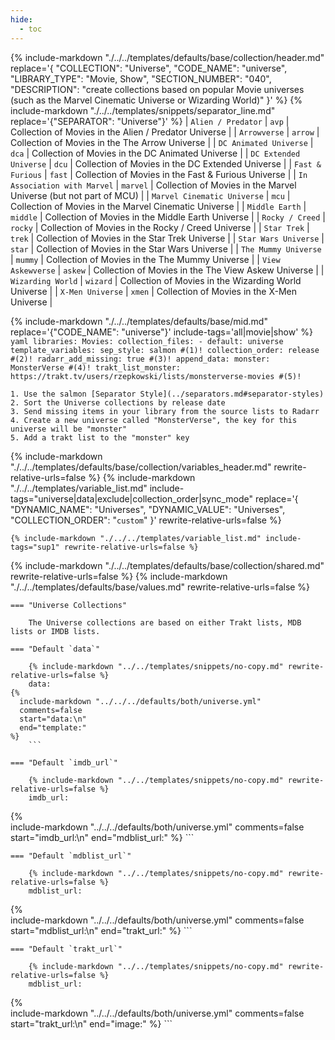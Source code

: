 ```yaml
---
hide:
  - toc
---
```

{%
    include-markdown "./../../templates/defaults/base/collection/header.md"
    replace='{
        "COLLECTION": "Universe", 
        "CODE_NAME": "universe",
        "LIBRARY_TYPE": "Movie, Show", 
        "SECTION_NUMBER": "040", 
        "DESCRIPTION": "create collections based on popular Movie universes (such as the Marvel Cinematic Universe or Wizarding World)"
    }'
%}
{% include-markdown "./../../templates/snippets/separator_line.md" replace='{"SEPARATOR": "Universe"}' %}
| `Alien / Predator`           | `avp`       | Collection of Movies in the Alien / Predator Universe             |
| `Arrowverse`                 | `arrow`     | Collection of Movies in the The Arrow Universe                    |
| `DC Animated Universe`       | `dca`       | Collection of Movies in the DC Animated Universe                  |
| `DC Extended Universe`       | `dcu`       | Collection of Movies in the DC Extended Universe                  |
| `Fast & Furious`             | `fast`      | Collection of Movies in the Fast & Furious Universe               |
| `In Association with Marvel` | `marvel`    | Collection of Movies in the Marvel Universe (but not part of MCU) |
| `Marvel Cinematic Universe`  | `mcu`       | Collection of Movies in the Marvel Cinematic Universe             |
| `Middle Earth`               | `middle`    | Collection of Movies in the Middle Earth Universe                 |
| `Rocky / Creed`              | `rocky`     | Collection of Movies in the Rocky / Creed Universe                |
| `Star Trek`                  | `trek`      | Collection of Movies in the Star Trek Universe                    |
| `Star Wars Universe`         | `star`      | Collection of Movies in the Star Wars Universe                    |
| `The Mummy Universe`         | `mummy`     | Collection of Movies in the The Mummy Universe                    |
| `View Askewverse`            | `askew`     | Collection of Movies in the The View Askew Universe               |
| `Wizarding World`            | `wizard`    | Collection of Movies in the Wizarding World Universe              |
| `X-Men Universe`             | `xmen`      | Collection of Movies in the X-Men Universe                        |

{% include-markdown "./../../templates/defaults/base/mid.md" replace='{"CODE_NAME": "universe"}' include-tags='all|movie|show' %}
    ```yaml
    libraries:
      Movies:
        collection_files:
          - default: universe
            template_variables:
              sep_style: salmon #(1)!
              collection_order: release #(2)!
              radarr_add_missing: true #(3)!
              append_data:
                monster: MonsterVerse #(4)!
              trakt_list_monster: https://trakt.tv/users/rzepkowski/lists/monsterverse-movies #(5)!
    ```

    1. Use the salmon [Separator Style](../separators.md#separator-styles)
    2. Sort the Universe collections by release date
    3. Send missing items in your library from the source lists to Radarr
    4. Create a new universe called "MonsterVerse", the key for this universe will be "monster"
    5. Add a trakt list to the "monster" key

{% include-markdown "./../../templates/defaults/base/collection/variables_header.md" rewrite-relative-urls=false %}
    {%
        include-markdown "./../../templates/variable_list.md"
        include-tags="universe|data|exclude|collection_order|sync_mode"
        replace='{
            "DYNAMIC_NAME": "Universes", 
            "DYNAMIC_VALUE": "Universes",
            "COLLECTION_ORDER": "`custom`"
        }'
        rewrite-relative-urls=false
    %}

    {% include-markdown "./../../templates/variable_list.md" include-tags="sup1" rewrite-relative-urls=false %}

{% include-markdown "./../../templates/defaults/base/collection/shared.md" rewrite-relative-urls=false %}
{% include-markdown "./../../templates/defaults/base/values.md" rewrite-relative-urls=false %}

    === "Universe Collections"
        
        The Universe collections are based on either Trakt lists, MDB lists or IMDB lists.

    === "Default `data`"
    
        {% include-markdown "../../templates/snippets/no-copy.md" rewrite-relative-urls=false %}
        data: 
    {%    
      include-markdown "../../../defaults/both/universe.yml" 
      comments=false
      start="data:\n"
      end="template:"
    %}
        ```

    === "Default `imdb_url`"
    
        {% include-markdown "../../templates/snippets/no-copy.md" rewrite-relative-urls=false %}
        imdb_url: 
  {%    
    include-markdown "../../../defaults/both/universe.yml" 
    comments=false
    start="imdb_url:\n"
    end="mdblist_url:"
  %}
        ```

    === "Default `mdblist_url`"
    
        {% include-markdown "../../templates/snippets/no-copy.md" rewrite-relative-urls=false %}
        mdblist_url: 
  {%    
    include-markdown "../../../defaults/both/universe.yml" 
    comments=false
    start="mdblist_url:\n"
    end="trakt_url:"
  %}
        ```
        
    === "Default `trakt_url`"

        {% include-markdown "../../templates/snippets/no-copy.md" rewrite-relative-urls=false %}
        mdblist_url: 
  {%    
    include-markdown "../../../defaults/both/universe.yml" 
    comments=false
    start="trakt_url:\n"
    end="image:"
  %}
        ```
